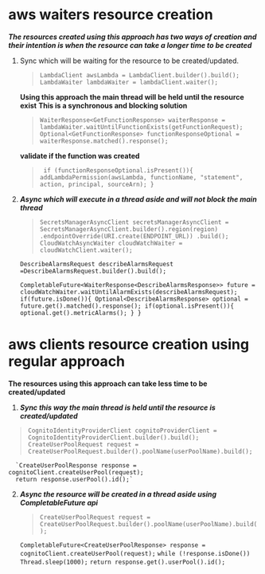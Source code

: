 # aws waiters resource creation
***The resources created using this approach has two ways of creation and their intention is when the resource can take a longer time to be created***
1. Sync which will be waiting for the resource to be created/updated.
     >`LambdaClient awsLambda = LambdaClient.builder().build();
      LambdaWaiter lambdaWaiter = lambdaClient.waiter();`
     
     **Using this approach the main thread will be held until the resource exist**
     **This is a synchronous and blocking solution**
     
     >`WaiterResponse<GetFunctionResponse> waiterResponse =  lambdaWaiter.waitUntilFunctionExists(getFunctionRequest);
      Optional<GetFunctionResponse> functionResponseOptional = waiterResponse.matched().response();`
     
     **validate if the function was created**
     
     >` if (functionResponseOptional.isPresent()){
          addLambdaPermission(awsLambda, functionName, "statement", action, principal, sourceArn);
      }`
2. ***Async which will execute in a thread aside and will not block the main thread***

    >`SecretsManagerAsyncClient secretsManagerAsyncClient = SecretsManagerAsyncClient.builder().region(region)
        .endpointOverride(URI.create(ENDPOINT_URL))
        .build();`
     `CloudWatchAsyncWaiter cloudWatchWaiter = cloudWatchClient.waiter();`

     `DescribeAlarmsRequest describeAlarmsRequest =DescribeAlarmsRequest.builder().build();`

     `CompletableFuture<WaiterResponse<DescribeAlarmsResponse>> future = cloudWatchWaiter.waitUntilAlarmExists(describeAlarmsRequest);
      if(future.isDone()){
        Optional<DescribeAlarmsResponse> optional = future.get().matched().response();
        if(optional.isPresent()){
          optional.get().metricAlarms();
        }
      }`
# aws clients resource creation using regular approach
**The resources using this approach can take less time to be created/updated**
1. ***Sync this way the main thread is held until the resource is created/updated***
  > `CognitoIdentityProviderClient cognitoProviderClient = CognitoIdentityProviderClient.builder().build();`
    `CreateUserPoolRequest request = CreateUserPoolRequest.builder().poolName(userPoolName).build();`

      `CreateUserPoolResponse response = cognitoClient.createUserPool(request);
      return response.userPool().id();`
2. ***Async the resource will be created in a thread aside using CompletableFuture api***
    > `CreateUserPoolRequest request = CreateUserPoolRequest.builder().poolName(userPoolName).build();`

      `CompletableFuture<CreateUserPoolResponse> response = cognitoClient.createUserPool(request);`
      `while (!response.isDone()) Thread.sleep(1000);`
      `return response.get().userPool().id();`
    


